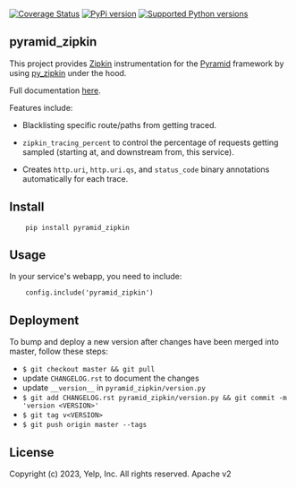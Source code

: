 [![Coverage Status](https://img.shields.io/coveralls/Yelp/pyramid_zipkin.svg)](https://coveralls.io/r/Yelp/pyramid_zipkin)
[![PyPi version](https://img.shields.io/pypi/v/pyramid_zipkin.svg)](https://pypi.python.org/pypi/pyramid_zipkin/)
[![Supported Python versions](https://img.shields.io/pypi/pyversions/pyramid_zipkin.svg)](https://pypi.python.org/pypi/pyramid_zipkin/)

pyramid_zipkin
--------------

This project provides [Zipkin](https://github.com/openzipkin/zipkin/wiki) instrumentation
for the [Pyramid](http://docs.pylonsproject.org/en/latest/docs/pyramid.html) framework by
using [py_zipkin](https://github.com/Yelp/py_zipkin) under the hood.

Full documentation [here](http://pyramid-zipkin.readthedocs.org/en/latest/).

Features include:

* Blacklisting specific route/paths from getting traced.

* `zipkin_tracing_percent` to control the percentage of requests getting sampled (starting at, and downstream from, this service).

* Creates `http.uri`, `http.uri.qs`, and `status_code` binary annotations automatically for each trace.

Install
-------

```
    pip install pyramid_zipkin
```

Usage
-----

In your service's webapp, you need to include:

```
    config.include('pyramid_zipkin')
```

## Deployment
To bump and deploy a new version after changes have been merged into master, follow these steps:
- `$ git checkout master && git pull`
- update `CHANGELOG.rst` to document the changes
- update `__version__` in `pyramid_zipkin/version.py`
- `$ git add CHANGELOG.rst pyramid_zipkin/version.py && git commit -m 'version <VERSION>'`
- `$ git tag v<VERSION>`
- `$ git push origin master --tags`

License
-------

Copyright (c) 2023, Yelp, Inc. All rights reserved. Apache v2
